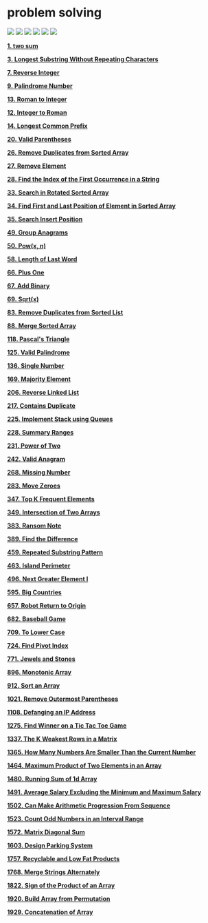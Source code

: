 # problem solving 


<!--### visitors 
![visitor](https://profile-counter.glitch.me/java_leetcode_challenges_ahmedna126/count.svg?)-->

![](https://vbr.wocr.tk/badge?page_id=/java_leetcode_challenges&color=55acb7&logo=Github)
![](https://komarev.com/ghpvc/?username=javaleetcodechallengesahmedna126&color=blue&label=visitors) 
[![](https://img.shields.io/badge/License-MIT%202.0-blue.svg)](https://github.com/ahmedna126/java_leetcode_challenges/blob/master/LICENSE)
![](https://img.shields.io/github/stars/ahmedna126/java_leetcode_challenges.svg)
![](https://img.shields.io/github/issues-raw/ahmedna126/java_leetcode_challenges?label=Issues)
![](https://img.shields.io/github/forks/ahmedna126/java_leetcode_challenges.svg)







<!-- TODO: host this with VBR too -->
<!-- 

// go to https://dev.to/envoy_/150-badges-for-github-pnk#github-stats


![](https://vbr.wocr.tk/badge?page_id=/java_leetcode_challenges&color=55acb7&style=for-the-badge&logo=Github)
[![](https://goreportcard.com/badge/github.com/ahmedna126/java_leetcode_challenges)](https://goreportcard.com/report/github.com/ahmedna126/java_leetcode_challenges)
[![](https://img.shields.io/badge/License-MIT%202.0-blue.svg)](https://github.com/ahmedna126/java_leetcode_challenges/blob/master/LICENSE)
![](https://img.shields.io/github/issues-raw/ahmedna126/java_leetcode_challenges?label=Issues)
![](https://img.shields.io/github/issues-closed-raw/ahmedna126/java_leetcode_challenges?label=Closed+Issues)
![](https://img.shields.io/github/issues-pr-raw/ahmedna126/java_leetcode_challenges?label=Open+PRs)
![](https://img.shields.io/github/issues-pr-closed-raw/ahmedna126/java_leetcode_challenges?label=Closed+PRs) 
![](https://img.shields.io/github/downloads/ahmedna126/java_leetcode_challenges/total.svg)
![](https://img.shields.io/github/stars/ahmedna126/java_leetcode_challenges.svg)

-->




[**1. two sum**](Solutions/1%20two%20sum%20532091433e064c7c9b7bbaec7a97d93f.md)

[**3. Longest Substring Without Repeating Characters**](Solutions/3%20Longest%20Substring%20Without%20Repeating%20Characters%201d3a23c47eca4953982647488992a284.md)

[**7. Reverse Integer**](Solutions/7%20Reverse%20Integer%20657fce4bb912481991644c066974ef24.md)

[**9. Palindrome Number**](Solutions/9%20Palindrome%20Number%206f9d651b72ef4558a564a7dd80c396d0.md)

[**13. Roman to Integer**](Solutions/13%20Roman%20to%20Integer%201a15ded0a7a44c758556671b16c0b897.md)

[**12. Integer to Roman**](Solutions/12%20Integer%20to%20Roman%204eb642456f43406d954901d58cf68c05.md)

[**14. Longest Common Prefix**](Solutions/14%20Longest%20Common%20Prefix%2027cc704b880c45b39ca9bd3650395956.md)

[**20. Valid Parentheses**](Solutions/20%20Valid%20Parentheses%202a77b16b88924572a0af9a8cf99464e2.md)

[**26. Remove Duplicates from Sorted Array**](Solutions/26%20Remove%20Duplicates%20from%20Sorted%20Array%2081a858eea53a4d1cbd4279ff930d57e0.md)

[**27. Remove Element**](Solutions/27%20Remove%20Element%201c502226a1614830b330f912db240862.md)

[**28. Find the Index of the First Occurrence in a String**](Solutions/28%20Find%20the%20Index%20of%20the%20First%20Occurrence%20in%20a%20Str%204108b621c57f40938fe0ec5dc41ea656.md)

[**33. Search in Rotated Sorted Array**](Solutions/33%20Search%20in%20Rotated%20Sorted%20Array%20c70bc47dcb4043d1b7360eea7081c331.md)

[**34. Find First and Last Position of Element in Sorted Array**](Solutions/34%20Find%20First%20and%20Last%20Position%20of%20Element%20in%20Sort%203a33ae215c91407eb1d1c96b0f3b2f62.md)

[**35. Search Insert Position**](Solutions/35%20Search%20Insert%20Position%203e7c0816c86a4368898b4c289578aa50.md)

[**49. Group Anagrams**](Solutions/49%20Group%20Anagrams%200932187d2ed0467cbb469dea9ca6b7ef.md)

[**50. Pow(x, n)**](Solutions/50%20Pow(x,%20n)%20273807a6d31c4477a767f53c04d65d4d.md)

[**58. Length of Last Word**](Solutions/58%20Length%20of%20Last%20Word%20f39e44e925064781a0022fcdf8818ed1.md)

[**66. Plus One**](Solutions/66%20Plus%20One%20b186fd3c350c4b4cb5b0fe0a9967f95a.md)

[**67. Add Binary**](Solutions/67%20Add%20Binary%2082e532c8c101469eb790bb517448c9f7.md)

[**69. Sqrt(x)**](Solutions/69%20Sqrt(x)%2004fa56dd0fab42cb81284ae760067ca1.md)

[**83. Remove Duplicates from Sorted List**](Solutions/83%20Remove%20Duplicates%20from%20Sorted%20List%20c2e8950e9a0949deab0e79e113864285.md)

[**88. Merge Sorted Array**](Solutions/88%20Merge%20Sorted%20Array%202dfa0759a4d6401db24961e8970f63e1.md)

[**118. Pascal's Triangle**](Solutions/118%20Pascal's%20Triangle%20be080e0ebfd9400f9366a27cf5077f05.md)

[**125. Valid Palindrome**](Solutions/125%20Valid%20Palindrome%20a2f11f3da5ce483cbb155b52ffe5ea1d.md)

[**136. Single Number**](Solutions/136%20Single%20Number%20f5e41a762f3f4aad86d3a6bda59defdc.md)

[**169. Majority Element**](Solutions/169%20Majority%20Element%20ee712db24f8b419087e7c34d539962d6.md)

[**206. Reverse Linked List**](Solutions/206%20Reverse%20Linked%20List%20181d5a1a12c0452594256fbd276cbb10.md)

[**217. Contains Duplicate**](Solutions/217%20Contains%20Duplicate%208b55c0fb490a458fbecfbaf258ce6630.md)

[**225. Implement Stack using Queues**](Solutions/225%20Implement%20Stack%20using%20Queues%209228427e285b482e9cc3903d658b1704.md)

[**228. Summary Ranges**](Solutions/228%20Summary%20Ranges%20c68e55b9e43744e3aba59d361b093367.md)

[**231. Power of Two**](Solutions/231%20Power%20of%20Two%204bc525ee8f974975b31d1e5bb351e573.md)

[**242. Valid Anagram**](Solutions/242%20Valid%20Anagram%20719bf6adf60e47deb01ea459a0d257fd.md)

[**268. Missing Number**](Solutions/268%20Missing%20Number%20170d4aab9796423bb80e6889ee838d1d.md)

[**283. Move Zeroes**](Solutions/283%20Move%20Zeroes%20b631a81643684514a19bb9c4338e50f4.md)

[**347. Top K Frequent Elements**](Solutions/347%20Top%20K%20Frequent%20Elements%20bd68bce2f92d4360aa5a26ec846591b7.md)

[**349. Intersection of Two Arrays**](Solutions/349%20Intersection%20of%20Two%20Arrays%205c2a47dd55e945acab1d28bc7fd8b716.md)

[**383. Ransom Note**](Solutions/383%20Ransom%20Note%2003690c1c16c347efaed9abb77d518586.md)

[**389. Find the Difference**](Solutions/389%20Find%20the%20Difference%2019162f02036f4e7dbcd1b714f3a97112.md)

[**459. Repeated Substring Pattern**](Solutions/459%20Repeated%20Substring%20Pattern%2020b295663d4549d29f2e2d3c3ce34d66.md)

[**463. Island Perimeter**](Solutions/463%20Island%20Perimeter%202b3f807c313f4386a495b5361ccc13ab.md)

[**496. Next Greater Element I**](Solutions/496%20Next%20Greater%20Element%20I%20cde72f68940548f486ee5c69f41d5f66.md)

[**595. Big Countries**](Solutions/595%20Big%20Countries.md)

[**657. Robot Return to Origin**](Solutions/657%20Robot%20Return%20to%20Origin%205975dcf388cf4ca1834b1816969d839c.md)

[**682. Baseball Game**](Solutions/682%20Baseball%20Game%2060b04526e42d4fd18fd5fdb2c8b7ba30.md)

[**709. To Lower Case**](Solutions/709%20To%20Lower%20Case%2033d64220bf814f2a995c07c891ae5d7f.md)

[**724. Find Pivot Index**](Solutions/724%20Find%20Pivot%20Index%20d42d1d27705c4928850de63b41f0d3e8.md)

[**771. Jewels and Stones**](Solutions/771%20Jewels%20and%20Stones%2008310d033e0049f0aa6788697c8a7dac.md)

[**896. Monotonic Array**](Solutions/896%20Monotonic%20Array%2084bea14fec2c49f3a63454bdd1fce801.md)

[**912. Sort an Array**](Solutions/912%20Sort%20an%20Array%20ec23da2b18b84519a6a3690b6669966b.md)

[**1021. Remove Outermost Parentheses**](Solutions/1021%20Remove%20Outermost%20Parentheses%207d070d4b213c49678d18bac7d53fa719.md)

[**1108. Defanging an IP Address**](Solutions/1108%20Defanging%20an%20IP%20Address%20264057d2de6d48ac8d3b78020b6097e0.md)

[**1275. Find Winner on a Tic Tac Toe Game**](Solutions/1275%20Find%20Winner%20on%20a%20Tic%20Tac%20Toe%20Game%203c10870953ab4a48b23c3b0196fa668b.md)

[**1337. The K Weakest Rows in a Matrix**](Solutions/1337%20The%20K%20Weakest%20Rows%20in%20a%20Matrix%205555a7c8fcb8441a9592c8a5a2a61913.md)

[**1365. How Many Numbers Are Smaller Than the Current Number**](Solutions/1365%20How%20Many%20Numbers%20Are%20Smaller%20Than%20the%20Current%20600001eacbec49389652663573da866a.md)

[**1464. Maximum Product of Two Elements in an Array**](Solutions/1464%20Maximum%20Product%20of%20Two%20Elements%20in%20an%20Array%20b164c1c43c5541eda626d86ec03234f7.md)

[**1480. Running Sum of 1d Array**](Solutions/1480%20Running%20Sum%20of%201d%20Array%20e5f0539adb534d1b8fcc76e507b38b00.md)

[**1491. Average Salary Excluding the Minimum and Maximum Salary**](Solutions/1491%20Average%20Salary%20Excluding%20the%20Minimum%20and%20Maxi%2062c9fa58b6694466b553186adcf68859.md)

[**1502. Can Make Arithmetic Progression From Sequence**](Solutions/1502%20Can%20Make%20Arithmetic%20Progression%20From%20Sequence%20514c47a9b05845e0853456a01d79e357.md)

[**1523. Count Odd Numbers in an Interval Range**](Solutions/1523%20Count%20Odd%20Numbers%20in%20an%20Interval%20Range%20b06882dd230347c4a1f64668ba1a0dc4.md)

[**1572. Matrix Diagonal Sum**](Solutions/1572%20Matrix%20Diagonal%20Sum%20432349ca64bc48b2bec83abe49382fbb.md)

[**1603. Design Parking System**](Solutions/1603%20Design%20Parking%20System%202321960382954dd7aa950e11f2ad1f8d.md)

[**1757. Recyclable and Low Fat Products**](Solutions/1757%C2%A0Recyclable%20and%20Low%20Fat%20Products.md)

[**1768. Merge Strings Alternately**](Solutions/1768%20Merge%20Strings%20Alternately%20c3cfc5aad5474232bca7162d1ffc53f0.md)

[**1822. Sign of the Product of an Array**](Solutions/1822%20Sign%20of%20the%20Product%20of%20an%20Array%206b7de1c39ed647528409b30bc8ae742a.md)

[**1920. Build Array from Permutation**](Solutions/1920%20Build%20Array%20from%20Permutation%2085db8c9f63fc428489ac39da3ad34fd6.md)

[**1929. Concatenation of Array**](Solutions/1929%20Concatenation%20of%20Array%20f13fffc58e204ae6be988bd776e3f601.md)
